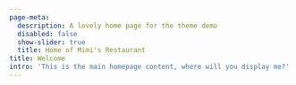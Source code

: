 ```yaml
---
page-meta:
  description: A lovely home page for the theme demo
  disabled: false
  show-slider: true
  title: Home of Mimi's Restaurant
title: Welcome
intro: 'This is the main homepage content, where will you display me?'
---
```


